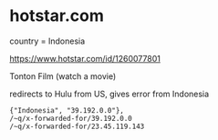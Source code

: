 # hotstar.com

country = Indonesia

https://www.hotstar.com/id/1260077801

Tonton Film (watch a movie)

redirects to Hulu from US, gives error from Indonesia

~~~
{"Indonesia", "39.192.0.0"},
/~q/x-forwarded-for/39.192.0.0
/~q/x-forwarded-for/23.45.119.143
~~~
